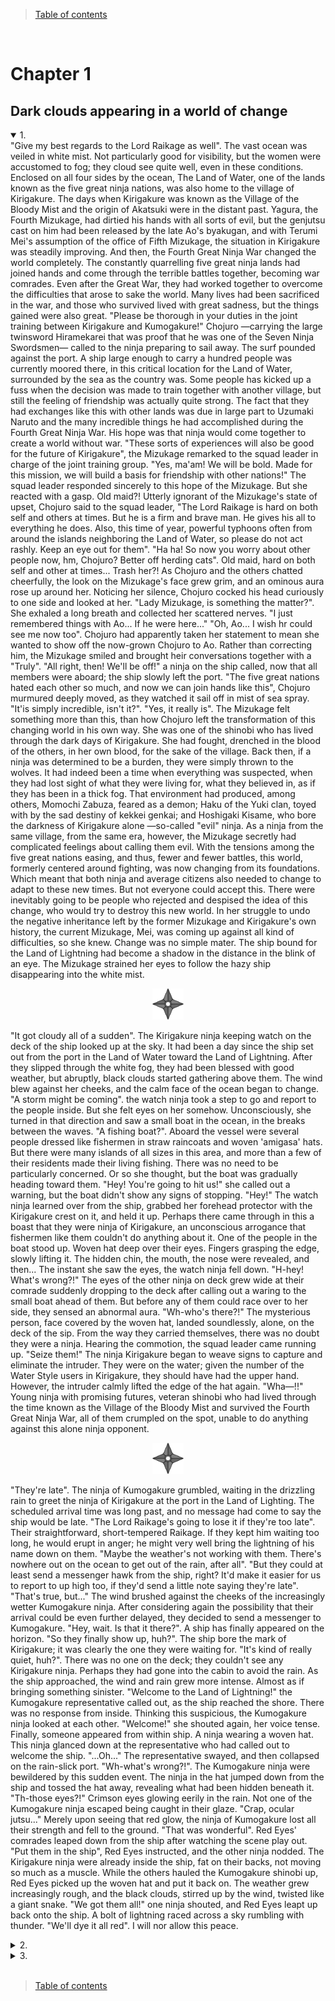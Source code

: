 > [Table of contents](./en.md)

<br>

# Chapter 1
## Dark clouds appearing in a world of change

<details open>
<summary>1.</summary>
"Give my best regards to the Lord Raikage as well".
The vast ocean was veiled in white mist. Not particularly good for visibility, but the women were accustomed to fog; they cloud see quite well, even in these conditions.
Enclosed on all four sides by the ocean, The Land of Water, one of the lands known as the five great ninja nations, was also home to the village of Kirigakure. The days when Kirigakure was known as the Village of the Bloody Mist and the origin of Akatsuki were in the distant past. Yagura, the Fourth Mizukage, had dirtied his hands with all sorts of evil, but the genjutsu cast on him had been released by the late Ao's byakugan, and with Terumi Mei's assumption of the office of Fifth Mizukage, the situation in Kirigakure was steadily improving.
And then, the Fourth Great Ninja War changed the world completely. The constantly quarrelling five great ninja lands had joined hands and come through the terrible battles together, becoming war comrades. Even after the Great War, they had worked together to overcome the difficulties that arose to sake the world. Many lives had been sacrificed in the war, and those who survived lived with great sadness, but the things gained were also great.
"Please be thorough in your duties in the joint training between Kirigakure and Kumogakure!" Chojuro —carrying the large twinsword Hiramekarei that was proof that he was one of the Seven Ninja Swordsmen— called to the ninja preparing to sail away.
The surf pounded against the port. A ship large enough to carry a hundred people was currently moored there, in this critical location for the Land of Water, surrounded by the sea as the country was.
Some people has kicked up a fuss when the decision was made to train together with another village, but still the feeling of friendship was actually quite strong. The fact that they had exchanges like this with other lands was due in large part to Uzumaki Naruto and the many incredible things he had accomplished during the Fourth Great Ninja War. His hope was that ninja would come together to create a world without war.
"These sorts of experiences will also be good for the future of Kirigakure", the Mizukage remarked to the squad leader in charge of the joint training group.
"Yes, ma'am! We will be bold. Made for this mission, we will build a basis for friendship with other nations!" The squad leader responded sincerely to this hope of the Mizukage.
But she reacted with a gasp. Old maid?!
Utterly ignorant of the Mizukage's state of upset, Chojuro said to the squad leader, "The Lord Raikage is hard on both self and others at times. But he is a firm and brave man. He gives his all to everything he does. Also, this time of year, powerful typhoons often from around the islands neighboring the Land of Water, so please do not act rashly. Keep an eye out for them".
"Ha ha! So now you worry about other people now, hm, Chojuro? Better off herding cats".
Old maid, hard on both self and other at times... Trash her?!
As Chojuro and the others chatted cheerfully, the look on the Mizukage's face grew grim, and an ominous aura rose up around her.
Noticing her silence, Chojuro cocked his head curiously to one side and looked at her. "Lady Mizukage, is something the matter?".
She exhaled a long breath and collected her scattered nerves.
"I just remembered things with Ao... If he were here..."
"Oh, Ao... I wish hr could see me now too". Chojuro had apparently taken her statement to mean she wanted to show off the now-grown Chojuro to Ao.
Rather than correcting him, the Mizukage smiled and brought heir conversations together with a "Truly".
"All right, then! We'll be off!" a ninja on the ship called, now that all members were aboard; the ship slowly left the port.
"The five great nations hated each other so much, and now we can join hands like this", Chojuro murmured deeply moved, as they watched it sail off in mist of sea spray. "It'is simply incredible, isn't it?".
"Yes, it really is". The Mizukage felt something more than this, than how Chojuro left the transformation of this changing world in his own way. She was one of the shinobi who has lived through the dark days of Kirigakure. She had fought, drenched in the blood of the others, in her own blood, for the sake of the village.
Back then, if a ninja was determined to be a burden, they were simply thrown to the wolves. It had indeed been a time when everything was suspected, when they had lost sight of what they were living for, what they believed in, as if they has been in a thick fog. That environment had produced, among others, Momochi Zabuza, feared as a demon; Haku of the Yuki clan, toyed with by the sad destiny of kekkei genkai; and Hoshigaki Kisame, who bore the darkness of Kirigakure alone —so-called "evil" ninja. As a ninja from the same village, from the same era, however, the Mizukage secretly had complicated feelings about calling them evil.
With the tensions among the five great nations easing, and thus, fewer and fewer battles, this world, formerly centered around fighting, was now changing from its foundations.
Which meant that both ninja and average citizens also needed to change to adapt to these new times. But not everyone could accept this. There were inevitably going to be people who rejected and despised the idea of this change, who would try to destroy this new world.
In her struggle to undo the negative inheritance left by the former Mizukage and Kirigakure's own history, the current Mizukage, Mei, was coming up against all kind of difficulties, so she knew. Change was no simple mater.
The ship bound for the Land of Lightning had become a shadow in the distance in the blink of an eye. The Mizukage strained her eyes to follow the hazy ship disappearing into the white mist.

<p align="center">
	<img src="../../README/images/shuriken_naruto.svg" width="50">
</p>

"It got cloudy all of a sudden".
The Kirigakure ninja keeping watch on the deck of the ship looked up at the sky. It had been a day since the ship set out from the port in the Land of Water toward the Land of Lightning. After they slipped through the white fog, they had been blessed with good weather, but abruptly, black clouds started gathering above them. The wind blew against her cheeks, and the calm face of the ocean began to change.
"A storm might be coming". the watch ninja took a step to go and report to the people inside. But she felt eyes on her somehow. Unconsciously, she turned in that direction and saw a small boat in the ocean, in the breaks between the waves. "A fishing boat?".
Aboard the vessel were several people dressed like fishermen in straw raincoats and woven 'amigasa' hats. But there were many islands of all sizes in this area, and more than a few of their residents made their living fishing. There was no need to be particularly concerned. Or so she thought, but the boat was gradually heading toward them.
"Hey! You're going to hit us!" she called out a warning, but the boat didn't show any signs of stopping. "Hey!" The watch ninja learned over from the ship, grabbed her forehead protector with the Kirigakure crest on it, and held it up. Perhaps there came through in this a boast that they were ninja of Kirigakure, an unconscious arrogance that fishermen like them couldn't do anything about it.
One of the people in the boat stood up. Woven hat deep over their eyes. Fingers grasping the edge, slowly lifting it. The hidden chin, the mouth, the nose were revealed, and then...
The instant she saw the eyes, the watch ninja fell down.
"H-hey! What's wrong?!" The eyes of the other ninja on deck grew wide at their comrade suddenly dropping to the deck after calling out a waring to the small boat ahead of them. But before any of them could race over to her side, they sensed an abnormal aura.
"Wh-who's there?!" The mysterious person, face covered by the woven hat, landed soundlessly, alone, on the deck of the sip. From the way they carried themselves, there was no doubt they were a ninja.
Hearing the commotion, the squad leader came running up.
"Seize them!"
The ninja Kirigakure began to weave signs to capture and eliminate the intruder. They were on the water; given the number of the Water Style users in Kirigakure, they should have had the upper hand.
However, the intruder calmly lifted the edge of the hat again.
"Wha—!!"
Young ninja with promising futures, veteran shinobi who had lived through the time known as the Village of the Bloody Mist and survived the Fourth Great Ninja War, all of them crumpled on the spot, unable to do anything against this alone ninja opponent.

<p align="center">
	<img src="../../README/images/shuriken_naruto.svg" width="50">
</p>

"They're late".
The ninja of Kumogakure grumbled, waiting in the drizzling rain to greet the ninja of Kirigakure at the port in the Land of Lighting. The scheduled arrival time was long past, and no message had come to say the ship would be late.
"The Lord Raikage's going to lose it if they're too late".
Their straightforward, short-tempered Raikage. If they kept him waiting too long, he would erupt in anger; he might very well bring the lightning of his name down on them.
"Maybe the weather's not working with them. There's nowhere out on the ocean to get out of the rain, after all".
"But they could at least send a messenger hawk from the ship, right? It'd make it easier for us to report to up high too, if they'd send a little note saying they're late".
"That's true, but..."
The wind brushed against the cheeks of the increasingly wetter Kumogakure ninja. After considering again the possibility that their arrival could be even further delayed, they decided to send a messenger to Kumogakure.
"Hey, wait. Is that it there?".
A ship has finally appeared on the horizon.
"So they finally show up, huh?".
The ship bore the mark of Kirigakure; it was clearly the one they were waiting for.
"It's kind of really quiet, huh?".
There was no one on the deck; they couldn't see any Kirigakure ninja. Perhaps they had gone into the cabin to avoid the rain.
As the ship approached, the wind and rain grew more intense. Almost as if bringing something sinister.
"Welcome to the Land of Lightning!" the Kumogakure representative called out, as the ship reached the shore.
There was no response from inside. Thinking this suspicious, the Kumogakure ninja looked at each other.
"Welcome!" she shouted again, her voice tense.
Finally, someone appeared from within ship. A ninja wearing a woven hat. This ninja glanced down at the representative who had called out to welcome the ship.
"...Oh..." The representative swayed, and then collapsed on the rain-slick port.
"Wh-what's wrong?!". The Kumogakure ninja were bewildered by this sudden event.
The ninja in the hat jumped down from the ship and tossed the hat away, revealing what had been hidden beneath it.
"Th-those eyes?!"
Crimson eyes glowing eerily in the rain. Not one of the Kumogakure ninja escaped being caught in their glaze.
"Crap, ocular jutsu..."
Merely upon seeing that red glow, the ninja of Kumogakure lost all their strength and fell to the ground.
"That was wonderful". Red Eyes' comrades leaped down from the ship after watching the scene play out.
"Put them in the ship", Red Eyes instructed, and the other ninja nodded.
The Kirigakure ninja were already inside the ship, fat on their backs, not moving so much as a muscle.
While the others hauled the Kumogakure shinobi up, Red Eyes picked up the woven hat and put it back on. The weather grew increasingly rough, and the black clouds, stirred up by the wind, twisted like a giant snake.
"We got them all!" one ninja shouted, and Red Eyes leapt up back onto the ship.
A bolt of lightning raced across a sky rumbling with thunder.
"We'll dye it all red".
I will nor allow this peace.
</details>

<details>
<summary>2.</summary>
The woods were thick. Ivy twined around fat trunks, down to the roots of mossy trees, erasing the border between tree and earth. This particular tree that stretched its branches to the heavens, seeking the light of the sun, was hundreds of years old. But beyond it were young buds not yet grown.
Someone was looking down on it all. The left eye that barely peeked out from the hair hanging across his face was the supreme Rinnegan. At first glance, the right looked to be a normal eye, but it housed the Sharingan, the kekkei genkai of the Uchiha clan. The man's name was Uchiha Sasuke.
At the top of the massive tree, Sasuke looked out at the view in all directions. He had made it through the Fourth Great Ninja War and come back a shinobi of Konoha once more.
However, rather than saying in the village, he had set out on a journey.
I want to know how this ninja world —how the world looks to me now.
He had been traveling for several years, and had seen things he probably wouldn't have noticed when he was steeped in darkness. There had also been times when he looked back gently on the past he had tried to break free of. There were moments when he remembered his friends. He saw with his own eyes the scars of the war; he touched on people's sadness, and felt the futility of revenge.
In the past, Sasuke had endured the pain and suffering of having his family and his clan taken from him with the powerful medicine of revenge. But in the depth of that darkness, he had become confused about what path to go down. He had lost sight of what was important. It had taken a very long time to be able to understand and accept that, but Sasuke truly felt it now.
He felt the changes in the world as well. The five Kage had moved to make major wars disappear, and maintain peace and order. Once, the power of the ninja was used to protect their own countries, and to invade and attack other nations. Now, it was being made use of to develop equipment that did not require chakra to instantly transmit information, to maintain medical facilities, to actively communicate with other nations, and to enhance distribution systems, among other things. The world was stepping into a new age of growth.
Which was exactly why he could not overlook one particular issue.
Otsutsuki Kaguya.
The woman who had taken in her mouth the fruit of the Divine Tree —said to be forbidden— gained chakra, and brought calm to a turbulent world. But she had been consumed by the immense power, and after a time when she ran wild, her own children, Hamura and Hagoromo, had sealed her away.
The very Kaguya had come back to this world, and Sasuke had, along with this comrades in Team 7 and Uchiha Obito, sealed her away once more. Once the threat that had rocked the world had passed, people rejoiced, but something about it bothered Sasuke.
Through Black Zetsu's secret maneuvering to bring her back, Kaguya has linked the people she cast Infinite Tsukiyomi on to the roots of the Divine Tree, transforming them over many years into her personal soldiers. The end result was the army of White Zetsu.
Formerly known as the Rabbit Goddess, Kaguya changed somehow after she had freed the world from conflict, so the people connected to the Divine Tree also came after the peace she brought about. Why, in a world where fighting was supposed to have ended, was there a need to use the Infinite Tsukiyomi on people and turn them into soldiers? To play cruelly with those who had power, to control human being with fear; a number of reasons came to mind, but Sasuke could see no clear answer.
He was chasing after the traces Kaguya had left behind to clear away his doubts, but his opponent was the progenitor of chakra. Sasuke might have had the Rinnegan, but picking up her trail was no easy feat.
"Mm?" Sensing an aura, he looked toward the southwest.
When he squinted, he could see something flying in his direction. At first glance, it was a small bird flapping its wings, but circulating in that bird was not blood, but ink and text brought o life by chakra.
Sasuke quickly pulled out a scroll, and the bird flew toward it as if called. Konoha ninja Sai's Art of Cartoon Beast Mimicry.
The figure of the bird disappeared, and in its place, text spread out on the open scroll.
Thinking that he needed to have a more diverse view of the world in order to know Kaguya, Sasuke had recently deliberately begun communicating with Konoha more often, asking them to send him information on the state of the village and of the world.
He turned his gaze to the words on the page, thinking it was one of those missives, but his brow furrowed at the content.
"This..."
It was a message from the current Hokage, Hatake Kakashi.
Apparently, a large number of ninja from Kirigakure and Kumogakure has suddenly disappeared. There was no sign of a fight, and information was limited, so the Hokage was asking him to contact Konoha if he found anything suspicious that might have been related to the incident.
"More than a hundred ninja suddenly vanish?"
If a person was behind it, it was posible that they were a genjutsu user. In which case, it would be best for Sasuke, with his superior ocular jutsu, to respond. If he used the Sharingan, he might be able to see what other ninja couldn't.
At the top of the tree he had climbed to check his direction, Sasuke looked around once more with those eyes. Several clouds of white smoke piffed up info the air beyond the forest he was perched in. Not from fires, though. It was steam. He was that close to Yugakure, a village where hot springs welled up out of the earth, often used as a hot-spring resort. It was in the Land of Steam, which was not far from the Land of Linghtning, and ships always departed from there to the Land of Water.
"Maybe I'll head for the Land of Lightning, then". Given that he could reach it via a land route, Sasuke first set his sights on the Land of Lightning, and dropped back down into the forest.

<p align="center">
	<img src="../../README/images/shuriken_naruto.svg" width="50">
</p>

Until around the time the sun was setting, Sasuke charged forward silently, without resting, racing through a bamboo thicket. It was hard to jump through the supple, elastic bamboo the way he did with trees. As he moved across ground littered with bamboo leaves to quickly make his way out of the grove, Sasuke thought about the situation.
He was still in the Land of Steam. He wanted to be in the neighboring Land of Frost by the time the date changed, and then in the Land of Lightning and the village of Kumogakure the following day.
Abruptly, a small settlement came into his field of view. It was the sort of country village you'd see anywhere, but he unconsciously came to a stop.
There was not a single light in the village.
Although the sun had set, it was too early for everyone to have gone to sleep. And he had also just heard about the disappearance of a large number of ninja.
Sasuke closed his eyes for a moment and focused his power in his right eye. When he opened his eyelids, the eye was dyed red, three 'tomoe' marks visible in it. Saringan.
He looked at the village with that eye. There were indeed people inside the houses, which made ample use of the surrounding bamboo in their construction. But all of them were sill like they were holding their breath. Almost as though they were afraid of something.
His curiosity piqued, Sasuke took a step toward the village.
"So you show yourself! You fallen Dark Thundeeeeerrrr!"
Someone leapt out with a great deal of force from beneath the bamboo leaves.
Sasuke looked in that direction to find a balding old man, all skin and bones, charging at him, bamboo spear in hand. His movements were not quick, and he wasn't strong; he seemed to be a normal person with no connection with the ninja arts.
Sasuke jumped backward and lightly dodged. But in the spot where he landed, he felt chakra behind him.
"Water Release: Rain Barrage!" The high-pitched voice of a young girl rang out, and countless tiny pellets of water like the icing sugar on a sweet cake flew at him.
Sasuke wove signs, took a breath, and brought a finger to his mouth. "Fire Style: Great Fireball Technique!"
Fire Style was the specialty of the Uchihas. The flames he released enveloped the water pellets of his opponent, evaporating them instantly.
"What?! Water Style can be done in by Fire Style?!" his opponent shouted, upon seeing her own technique disappear without ever touching Sasuke. He looked over and saw a short girl with a childish face standing there.
"Chino, get back!" Now a brawny man appeard, as if to push the girl "Chino" back. Kunai at the ready, he tossed it at Sasuke, the tip aiming straight at his heart.
It stabbed into the bamboo behind him. Rrrrrip! The oversized grass exploded backward.
"Wind's changing nature hm?" Sasuke noted. The kunai, cloaked in wind chakra, had expanded the air inside the node of the bamboo and ruptured it.
"Hey! You youngsters, what are  you at?! Hurry up and take him down!" the old man shouted.
"Whaaaat?! No one told me he was this strong!" Chino frowned and stared at Sasuke. And then she gasped and pointed at his eye. "No! no way! Look, Nowaki! That eye... the Saringan!"
A surprised look rose up on the face of the large man, who was apparently Nowaki. "Is that real?"
You listen, you spineless brats! You're gonna be like that, then I'll do it! Dark Thunder, I'll get vengeance for my daughterr!" Clutching his bamboo lance, the old man charged once more.
Sasuke didn't have a chance to even ask what was going on; in any case, he had no choice. "Hah!" He pushed out a hard breath, and took his sword in hand.
"Diiiiiiiieeee!" The old man pushed the bamboo lance forward.
Sasuke easily cut the end of it off. With incredible speed, he then sliced the lance into thin rounds up to the old man's hand, before bringing the tip of his sword up against the old ma's windpipe. Sasuke pressed the blade against his throat as if to make him keenly aware of the cold sensation of the sword.
"Ee, eeep". The bamboo, chopped down to a single joint, fell from the old man's hand. Droplets of sweat popped up on his dry skin and fell to the ground.
"Ah, ah w-wait, brother! Boss! Handsome! Manly! Don't kill the old man!" Panicked, Chino came at Sasuke as if to calm him.
Not responding to this, Sasuke said to the old man, "You've got the worng idea".
"Hah, hah..."
"I don't know this Dark Thunder".
"Eee, eee..." Sasuke's words didn't seem to make it into the old man's ears; he kept breathing sallowly, trembling with fear.
They wouldn't get anywhere like this.
Sasuke moved the blade of his sword the tinest bit away from the old man's throat. "I am not Dark Thunder".
"What?"
"That's the first time I've heard the name". Sasuke lowered his sword, and the old man crumpled to his knees on the spot.
Meanwhile, Chino and Nowaki looked at each other.
"Iou! He says it's a mistake!" Chino shouted.
But the old man Iou's moaned, "Shut up! This isn't the time for that! My heart, ah! My heart huuuurts!" Released from the terror of death, Iou's body responded with intense heart palpitations. He pressed a hand to his chets, and desperately sucked in air.
"Sorry. That was a terrible mistake for us to have made".
Unlike Iou, Nowaki seemed sincerly apologetic.
"Although I feel like we would have been the ones to be killed if the fighting continuaded, I am sorry", Chino added, clapping both hands together in a gesture of contrition. "C'mon, Iou!".
You say sorry, too!
Sill on the ground, Iou turned his face away. "Hmph! It's his fault for coming through Takeno at a time like this!" he cursed.
"Oooh, damned old man!"
"What did you say?!" Spurred on by Chino's words, Iou tried to stand up, but he quickly sat down hard again. Apparently, he had thrown his back out as well. He pounded the ground in vexation. "Ngh! And I thought for sure we'd settle things with the Dark Thunder gang today!".
"Exactly what is this Dark Thunder gang?" Iou had said he was going to get revenge for his daughter. There was no doubt something was happening here.
"Um, that story's a long one. ...Iou, let's go home for now. We have to explain things to the man here".
Like a stubborn child, Iou turned his face away. Chino grumbled an exasperated "Come onnnnnn", and then signaled Nowaki with her eyes.
"We're going back now, Iou". Nowaki hauled Iou up off the ground.
"Hngh!" the old man cried.
Nowaki started to walk toward the village, and Chino followed, hands clasped behind her head. Sasuke stared at their backs; Chino looked back to urge him on. "Hurry up!"
"This looks like it's going to be a hassle", Sasuke murmured as he moved to follow the three. But then he sensed eyes on him and whirled around.
Sasuke surveyed the scene, but there was only the bamboo forest spreading out before his eyes. It was quiet, no sign of any beast.
"Brother what's the matter?" Chino called out, concerned.
Sasuke looked the bamboo thicket over once more before following after her.

<p align="center">
	<img src="../../README/images/shuriken_naruto.svg" width="50">
</p>

They brought him to Iou's house. Apparently, Iou was the mayor of this Takeno, and his home was remarkably large. Inside were all kinds of items made of bamboo, from everyday accessories to children's toys.
"So, like, Takeno apparently sells these bamboo crafts to make a living". Chino showed Sasuke the bamboo wicker baskets, skewers, and fishing rods, among other items off to one side.
"Don't go touching things!" Iou snatched a skewer from her with a snarl, but Chino wasn't put off in the least; she picked up a bamboo dragonfly and set it flying through the room. Unfortunately, it looked like it was going to land on top of Sasuke's head, but he caught it before it did, and held it up in front of him.
"I guess they sell all these in Yugakure. There's a lot of tourists there", Chino noted. "But the prices are too low, so they barely make anything off them".
"Quiet, you!" Iou roared instantly.
Yugakure was the rare ninja village that was also a tourist destination. And judging from the piled-up baskets and the large number of skewers in the work area, there seemed to indeed be a demand for the items, but life was apparently still hard in this village.
"Actually, me and Nowaki performed in Yugakure a little earlier".
"Performed?" Sasuke raised an eyebrow.
"We're shinobi has-beens, traveling performers. We made some real coin in that onsen town. You can really clean up in entertainment there". Chino breathed out, and soap bubbles appeared, one after another. For a shinobi, it wasn't much of a trick, but it was probably well received by the average person.
"So. We were heading off to a different area when we came through Takeno, okay? We stopped at the store for food, and this old man grabbed onto us. He begged us to help him get revenge, and then cried all over us".
They were finally getting to the subject at hand. As if compelled by Chino's story, Iou shouted, "It's all because of Dark Thunder! They're a heartless, soulless, evil organization! They come after tiny villages and pillage them! They kill people for sport! A few months ago, they came after the village my daughter married into... and they killed everyone!".
So that's why he was talking about revenge.
Perhaps remembering his daughter, tears sprang up in Iou's eyes. "We weren't blessed with children, and then after we got old, finally, my sweet baby girl! She got married last spring. She was going to have a baby soon!".
Seemingly unable to put his feelings into words any further, Iou gritted his teeth like he was trying to hold back his tears.
"He said his daughter was killed and his wife took sick from the shock of it and died", Chino finished.
Tragedy begets tragedy, and now all only Iou was left. It was a terrible situation —no wonder he had been driven to vengeance.
Having silently listened thus far, Nowaki looked pityingly at Iou. "Apparently, the people of this area fear this Dark Thunder and live their lives in dread. Look at the windows".
When Sasuke did as instructed, he saw that blackout curtains hung over the windows so that no light leaked out. The people in the other houses likely had the same setup.
So that's why they had lain in wait, and tried to take down the Dark Thunder group.
"Now, you! You're strong, right! Please! Help me!" Iou roughly wiped his eyes with the back of his hand as he asked Sasuke for his help, almost throwing himself forward.
"What? Isn't that a bit too selfish?" Chino sounded exasperated.
"Shut up!" Iou roared at her, and kept going without a pause. "I apologize for before!" He threw his head down in a deep bow, and then didn't move to bring it up again. Was he planning to keep bowing until Sasuke said yes?
Unable to just stand by and watch, Nowaki lowered his voice and said, "I'm not with Iou or anything, but actually, the leader of this Dark Thunder group is apparently saying his master is Uchiha Sasuke. And he's broadcasting it to the world".
"What did you say?" Sasuke unconsciously furrowed his brow at the sudden appearance of his own name in the conversation.
"That's you, right? Uchiha Sasuke. I guess he really looks up to you or something".
Unlike Iou, Chino and Nowaki had an understanding of ninja. And they were traveling performers. They would be privy to information as they journeyed around the world. It was precisely because of this that they had guessed who he was right away, once they saw his Sharingan.
Sasuke had never heard of anyone calling themselves Dark Thunder. He was naturally annoyed at someone using his name however they pleased, but more than that, the fact that people out in the world doing evil were openly respectful of him shot a shadow of gloom into his heart. The shadow was dark and heavy.
"That's that, then", Sasuke murmured, slowly. Now that his name had been brought into it, he couldn't say it had nothing to do with him.
And it was a fact that the Dark thunder group was violent, with many victims, and this village was exposed to that terror.
The disappearance of a large number of ninja concerned him too, but he couldn't exactly walk away from this village. The reason Sasuke was on this journey was also to atone to the world, after all.
"Huh? You're gonna help?" Apparently, Chino didn't think Sasuke would help them. She looked at him with wide eyes. "I figured you'd say 'not my problem', or 'fix it yourselves', and then flip the table before taking off".
First of all, he would never flip a table, but the old Sasuke probably would have indeed said that. To begin with, the old him would have quickly passed through this village, and headed straight for the Land of Lightning.
"So you'll do it! You are the man I thought you were!" Iou raised his head, and a broad grin spread across his face. The change in his attitude was whiplash inducing.
Seeing Iou like this brought another person to mind. Tazuna, the bridge-builder from the Land of Waves. Tazuna had struggled against various obstacles to build his bridge, and he had the same audacity and quick-changing attitude. Maybe it was a special characteristic of this generation.
But the paths the two men had gone down were exactly opposite. Even after his loved one had been killed, Tazuna risked his life to fight for the future of the land, while Iou was spurred by hatred to see the power of vengeance.
"At any rate, that's enough for today, right? It doesn't seem like the Dark Thunder Group is gonna show. Let us rest". Chino made a show of yawning hugely.
"I s'pose. There's rooms here. Use 'em if you want. ...And if they do come, I'm really counting on you", Iou said, as if to drive the point home. His eyes showed that he was certain that this village was going to be attacked. And deeper in those eyes was a darkness that sought punishment for Dark Thunder for killing his daughter.
Even if Sasuke helped to resolve this incident, he had no intention of lending a hand to revenge. Although Iou likely wouldn't accept that. Instead of answering the old man, Sasuke went into the room he had been given.

<p align="center">
	<img src="../../README/images/shuriken_naruto.svg" width="50">
</p>

"Huh? Say that one more tiiiime".
A small village nestle in the mountains. But there were no longer any villagers in it. Destroyed houses, people cruelly forced to breathe their last. Only the beasts that caught the scent of blood were lively.
Inside a ruined house, the man sitting on the table and tossing a ball at the wall turned up the corners of his mouth at his subordinate's words. Bluish-purple hair tied back loosely, pale lips. Only his eyes glittered and shone.
"Yes sir! Not long after the sun had set, when we went to scout out Takeno, there was a man using the Sharingan! Lord Karyu, it was most likely Uchiha Sasuke!".
The ball hit the wall and bounced off the blood-soaked floor next to a corpse, and then returned to the man's —to Karyu's— hand.
"Uchiha Sasuke. The sole survivor of the proud Uchiha clan. So he's in Takeno..." Karyu chuckled softly and jumped down from the table before throwing the ball up against the wall once more.
Thuk! There was a loud explosion, and the subordinate involuntarily plugged his ears and closed his eyes. When he opened them again, there was a large hole in the wall, and Karyu had stepped through it and gone outside.
Looking up at the moon hidden among the clouds, Karyu stretched out his hands. "My heart's teacher, the man who showed the world the wonder of kekkei genkai, Uchiha Sasuke... that I would get the chance to kill him!" A look of delight came across his face, and he shouted to his subordinates on standby, "All of you, get to work! Just the right time for Takeno... smash it all to pieces!"
</details>

<details>
<summary>3.</summary>
The massive A-un gates connecting the village with the outside world were closed now, as if to escape the darkness of night; the enormous rock wall with the faces of the six generations of Hokage carved into it was quietly illuminated by the light of the moon spilling through the clouds.
Ancient even among the ninja villages, the Land of Fire's Konohagakure. This village, which had once taken catastrophic damage from Akatsuki's Pain, now shone even more brightly than it had in the past, and the population, which dropped during the Fourth Great Ninja War, was gradually recovering.
Everything appeared to be going well, but every era inevitably had its trials.
"Hmm. This is actually a tough one"
The Hokage's office.
Looking over the letters that had arrived from Kirigakure and Kumogakure, the sixth Hokage, Kakashi, sighed. The missing shinobi were master hands. And with the ninja of Kirigakure, a hundred shinobi had disappeared all at once, together with a ship.
According to Kumogakure, someone who had seen the Kirigakure ship in the ocean near the port in the Land of Lightning. In which case, it was possible that the ship had docked at one point at the port of the Land of Lightning. So maybe the Kumogakure ninja had gotten on the ship and gone somewhere with them?
But it was not going to be helpful if they had actually fled across the ocean. They wouldn't leave any footprints or scent; in the wide ocean, even the ninja dogs Kakashi could summon, all them excellent trackers, would have a hard time finding the missing ninja. Kirigakure and Kumogakure were no doubt both at a loss for what to do.
If this were the past, the details of this incident would have stopped at the borders, but the letters seeking information had been sent to Konohagakure, Iwagakure, and Sunagakure —ninja villajes of the five great lands— and now the information seemed to be spreading even further. Although this was another village's problem, it was not a stranger's problem.
When the information arrived, Kakashi conveyed it inmmediately to the ninja of Konoha. And to Sasuke, who was traveling the world. Kakashi suspected that genjutsu was involved.
Although neither Kumogakure nor Kirigakure had any specific theories, they likely thought the same thing. And it had to be an unknown genjutsu. That was the only conclusion he could come to when he thought about the fact that so many ninja had been unable to grapple with it. Sasuke probably thought the same thing after reading Kakashi's letter.
Sasuke had left on his journey for information and atonement, saying something bothered him. Unlike the ninja in the village, he had some room to maneuver. And more than anything else, he had the Sharingan and the Rinnegan. Things other ninja couldn't know might be seen with his eyes.
"Sixth".
He heard a knock on the door of his office. Identifying the voice as that of Shizune, former Hokage Tsunade's student, he called out, "Yes, come in". She was kind enough to be his assistant as well.
The door was slightly ajar; Shizune poked her face through with a concerned expresion. "Excuse me —Sai says he has a report", she informed him.
He had asked Sai to get in touch with Sasuke. So it was probably a report that his message had reached him.
Shizune looked worried, but Kakashi said, "Sure, show him in".
"All right, then". Shizune opened the door, and looked over her shoulder. "Excuse me".
"Hello!" Sai walked in with his usual somehow smarmy smile on his face. Behind him was Haruno Sakura, looking apologetic. A question mark popped up in Kakashi's mind.
Behind Sakura, one more person came into the room. "Hey!" Master Kakashi!" Playing the fool with an unboundedly cheerful smile was the man who had saved the world in the last Great War, Uzumaki Naruto.
Sai was one thing. Why were Naruto and Sakura here?
"Of course it would be you, too".
Naruto clasped his hands behind his head and cackled. "Sai said he was coming to see you, so I just tagged along".
Without the slightest compunction.
"You too, Sakura?"
"I was looking something up with Shizune".
So when Sai and Naruto asked Shizune for a meeting with the Hokage, they had noticed Sakura there and invited her along, then.
"Anyway. How about I her your report, Sai?"
"Right. My messenger safely reached Sasuke the other day".
"The Cartoon Beast bird flew off to the northeast, hm? In which case, judging from the number of days, he's around Yugakure or Shimogakure, maybe?"
Hearing this, Sakura let out a sigh of relief. Sasuke was still alive somewhere. She felt easier, just knowing that.
"So like, Master Kakashi, any progress in the disappearances?" Naruto unclasped the hands behind his head and looked at the letter in Kakashi's hands. He was clever times.
"Apparently, there's no evidence or anything".
"Sixth, something's bothering us about this incident", Shizune said.
Sakura nodded and stepped forward. "It seems that we're seeing ninja missing from Konoha, as well".
"What?" Kakashi started to rise from his seated posture.
"It's not on the same large scale as in Kirigakure or Kumogakure, but there were several cases about three months ago. There might also be others that just weren't made public".
Even now, they had many dangerous missions, and sometimes, ninja did go missing. And because they had more frequent contact that before with other regions, there were more people coming and going. So this wasn't a special, rare ocurrence —but something bothered Kakashi about it, too.
"Why were you looking into something like that, Sakura?"
Sakura was very busy as a medical ninja, and the fact that she was looking into something of this nature was a little unexpected. At his question, her gaze froze slightly.
"A regular at Ino's family's shop went on a trip and disappeared. Ino said he wasn't the sort of person of suddenly vaninsh, and when I heard about this case, I immediately remembered him".
Yamanaka Ino was a female ninja, Sakura's rival and best friend. Her family ran a flower shop, where Ino also worked from time to time. The sight of Ino worried about a regular customer had probably stuck in Sakura's mind.
"I thought I'd tell you once I learned more details".
Given that this was Sakura, there was no doubt she had been planning on telling him once she had looked into the enough to be sure.
"Oh, thanks. I'll keep an eye on it too".
Although the person on top was thought to have all the information, he actually did't. For better or for worse, people sifted through information, deciding what was and wasn't worth telling the Hokage, so a lot of information never reached his ears. Which was why it was vital for him to hear the opinions of people he knew like this.
Good thing Sakura's story got to me at the right time, Kakashi thought as he turned his gaze to Naruto, who had brought Sakura in to begin with. It was at that moment...
"Sixth! There's an invader in the village!" A ninja from the barrier team appeared suddenly in the Hokage's office. Tension ran through the room.
"Did they touch the barrier?"
A spherical barrier had been set up around the village of Konohagakure, from the ground up into the sky. After the attack by Akatsuki, they had put up an even more powerful barrier.
"They...they're already inside the barrier, all the way to A-un gate..."
"What?!"
"The ninja of the barrier team are currently on their wa—"
The end of the word didn't make it out.
Boom! They heard a sound like an explosion from somewhere. Kakashi and the others opened the windows of his office and looked outside.
"Master Kakashi, flames..." A fire had broken out in the direction Sakura was pointing, near the A-un gates, perhaps an effect of the explosion.
"Master Kakashi! We'll go to check it out right now!" Naruto said.
Sai swiftly opened up a scroll hanging at his hip and sent his brush racing across it. The ink drew out a large bird with its wings spread. "Ninjutsu! Art of Cartoon Beast Mimicry!"
The bird flew up from the scroll as if being born and spread its large wings outside the window. Flapping them, the bird first allowed Sai to leap on; then, Naruto and Sakura followed suit.
"Do it", Kakashi said, tersely.
Naruto nodded, and the three flew of in the direction of the flames licking up into the air.
"Sixth, I'll go give the order for firefighting activities!"
Shizune said, and Kakashi nodded in he direction before giving the order to gather information in all areas. He glanced at the letters from Kirigakure and Kumogakure laying on his desk.
"What exactly is going on here...?"

<p align="center">
	<img src="../../README/images/shuriken_naruto.svg" width="50">
</p>

On the back of the enormous Cartoon Beast bird Sai had drawn, Naruto and the others hurried in the direction of the gates and the nearby fire. But when they were halfway there, Sai scrape against the roofs of buildings.
"Sai, what's gong on ?!" Naruto shouted in surprise, when he spotted a three-person cell ahead of them racing along the rooftops toward A-un gate. "Oh! Shikamaru?!"
Sakura leaned forward and looked down. "Ino and Choji too! Sai, I can't believe you noticed them!"
The group of Ino-Shika-Cho had also apparently heard Naruto and Sakura.
"You guys're heading for A-un gate, too?" Shikamaru shouted, looking back.
"Get on!" Sai called out.
The three jumped up onto the enormous bird, and although the bird staggered and nearly crashed into a building the instant Choji was on board, Sai managed to get them flying high again immediately.
Naruto and the others looked once more at the three new arrivals. Shikamaru, Ino and Choji were childhood friends, and they had previously joined together in a three-person cell under Sarutobi Asuma. However, now they each had their own positions, and didn't often work as a team anymore.
"Ino and her mother asked us to, so we've been chasing after traces of the regular customer from the flower shop", Shikamaru explained, reminding Naruto of Sakura's investigation and what she had reported to Kakashi.
"You find any clues?" he asked.
"We found the inn that was probably the last place he stayed", Shikamaru replied. "The mistress there there said he was on his way back to Konoha after a hot-spring treatment".
That meant that this customer hadn't planned to disappear.
"So then something happened on his way home", Naruto remarked.
Ino nooded firmly. "He—his name's Tadaichi, by the way. He lost his wife young. He's the sort of person who'd buy flowers at our shop and offer them to his wife whenever he had the time.
He used to be active in the Anbu, but now he's fairly well on in years. He retired as a ninja this year, and when he came and said goodbye, he told us he was going to go around to the places where he spent time with his wife". He'd been a regular customer since Ino was a little, so she was fond of him, unsurprisingly.
"Look. There's the whole thing with Kiri and Kumo right now right? We're worried he got dragged into all that", Akimichi Choji interjected. "They're also investigating in Kumogakure, but it was raining at the time, so the scent got washed away.
It's hard to find traces of him". Choji was in contact with Karui, a female ninja in Kumogakure, so he could get independent information.
"At any rate, before all of that, we need to do something about this situation", Shikamaru said, putting a stop to that conversation. He looked toward A-un gate. Within the gates, which were locked at night, flames licked up into the air inside of Konohagakure.
"Shikamaru, we were just at Master Kakashi's, and apparently, there's an intruder in the village", Sakura told him.
"Ninja from the barrier team are supposedly already on their way there".
"So then if we can spot the barrier team, we'll know the enemy?" Shikamaru said, and Naruto leaned far forward, straining his eyes.
"Over there!" Naruto's gaze was resting on the barrier team.
They appeared to be fighting enemy ninja.
Shikamaru spotted them at the same time. He furrowed his brow. "What? They're totally on the defensive?"
Just as he noted, the ninja of the barrier team were retreating, almost as though they were trying to avoid actually fighting.
Some were already injured, lying on the road.
"Huh?!" Ino suddenly cried out.
"What's wrong, Ino?" Sakura asked, but Ino didn't respond, instead moving to jump off by herself.
"Ino, that's dangerous". Sai grabbed her arm to stop her.
Ino's eyes were still on the enemy attacking the barrier team. "It can't be..."
"What's wrong, Ino?" Choji asked, seeing all the blood drain from her face.
Her lips trembled. "Tadaichi". She forced the name out.
"Huh?"
"It's Tadaichi"
A shock ran through the group. The man Ino called Tadaichi was clad in travel gear, and the look on his face was blank, like it had been scraped off.
"You're sure, Ino?" Shikamaru asked.
"I'm totally sure! But he's not the kind of person to turn on Konoha! Why..."
"So then..." Shikamaru looked down on Tadaichi, "Is there a possibility he's under a genjutsu...maybe?"
This time, Sakura gasped. She looked at the faces of the other enemies. "It might be exactly that, Shikamaru".
"What do you mean?"
The information she had just been reading on the missing people came back to life in her mind. "It's the people who went missing"
"What?!"
"They're Konoha ninja! They might all be!"
Shikamaru clicked his tongue and looked at the ninja of the barrier team. "So that's why they've been forced into a defensive battle!"
Someone on the barrier team had likely realized that the enemy warriors were Konoha ninja. But if it was genjutsu, then there was a chance they could be brought back to their senses with a counter-genjutsu. The barrier team was no doubt fighting with that very idea in mind. The attacks they threw at Tadaichi were too weak to kill.
"Wait, that", Naruto said. "What's that about?"
They felt a wave of pressure, like something swelling up and coming toward them.
Injured by the barrier team's attack, Tadaichi fell to the ground, and his body began shaking.
"Ah! This is bad!" Naruto immediately leapt off the bird.
Shadow Clones! As he wove the signs in midair, his shadow clones landed next to the various members of the barrier team.
"Naruto?!"
"We're flying!" Without giving them a chance to say anything, Naruto lifted up the ninja of the barrier team, and all departed from the place at the same time.
When he looked back, Tadaichi was slowly getting to his feet. Despite the fact that he was injured, his face was still expressionless. The blood spilling out of his wounds frothed and bubbled. And that wasn't all. Lumps popped up all over his body, almost as if there were another living creature inside him, crawling around.
"We gotta get further back!" Naruto got more distance from Tadaichi before putting the barrier ninja down in what was probably a safe place, and then starting to run back to Tadaichi to try and help him.
But the lumps seething through Tadaichi's body swelled and grew larger, and his skin, unable to contain the growth, split.
And then—
Boom!! He exploded violently like he was bursting open. The houses closest to him were unable to hold up against the impact of the explosion and were destroyed. Fortunately, Naruto's shadow clones had gone to check on and bring out the people in the buildings nearby, so there was no human damage, but new flames rose up into the sky.
"Are you okay, Naruto?!" Sakura cried, as Sai's Cartoon Mimicry bird landed and they all raced over to Naruto's side.
"Tadaichi..." Ino stared dumbfounded at the scene, bits of flesh flung everywhere. Sakura placed a concerned hand on her back. "I'm okay". She pulled herself together, and immediately ran over to the injured members of the barrier team with Sakura.
However, the threat had not ended.
"Hey, don't they seem kinda weird?" Shikamaru's face hardened as he stared at the ninja of Konoha, likely under someone's control. Until moments ago, they had been baring their teeth at the members of the barrier team, but now they suddenly turned their backs to them and started running. The Konoha ninja then spread out their hands on the wall that surrounded Konohagakure, and clung to it.
Naruto gasped. "No way! Them, too?!" He stared hard at their bodies. They were all injured somewhere —probably injuries from the explosion of Tadaichi. Blood oozed out of their wounds, and just like before, it was frothing. A chill ran up Naruto's spine, "Shikamaru! They're all gonna explode!"
"What!?! If we have several explosions like that one at the same time, this whole area could be sent flying!"
There were nine Konoha ninja left. Their bodies began to transform and swell up, as if things inside were pushing outward.
Shikamaru clicked his tongue. "Can you make some wings with Art of Expansion?!" he yelled at Choji.
"G-got it!" Choji opened a bag of chips he had hidden on him, and shoved them all into his mouth. As he hurriedly chewed them up, he concentrated his power in his body. "Aaaaaaaah!"
The secret technique of the Akimichi clan. In the blink of an eye, Choji's body became enormous, and butterfly wings sprouted on his back. This technique used a vast amount of chakra. Choji's cheeks, usually swollen, were carved out in sharp relief.
"How long 'till they explode, Naruto?!"
"Maybe ten seconds!"
Nine, eight, seven—
"Got it! Everyone, behind Choji! Hold onto something solid!"
Six, five, four—
"Choji, now! Flap those wings with everything you've got!"
"Aaah!" Having quickly grasped Shikamaru's intention, Choji braced himself and flapped the massive, chakra-made butterfly wings. He sent all of his own chakra out on the wind they created.
Three, two, one—
Booom! The noise of the explosion. And again and again. A series of these, and the bodies clinging to the wall were ripped apart all at once.
Shikamaru checked the front, and then yelled, "Here it comes!"
When the shock wave came toward the village of Konoha, it collided with the wind radiating outward from Choji's massive body. The wind hit the shock wave, and the two fought.
"I got your back!!" Naruto shouted. "Here we go, Kurama!"
Right!
To reinforce Choji's wind, Naruto called up the nine-tailed Kurama, once a source of hatred, now his partner. Power raced through his body, generating a Wind Release: Ransengan that he sent flying toward the shock wave. This new wind pushed back the shock wave to protect the village.
"All right. Nice!"
After wrestling with Choji's wind, the shock wave was bounced back beyond the village with the added force of Naruto's Wind Release: Ransengan. The trees of the forest just outside the gates were whipped around by the combination of wind and shock wave and flattened.
"Hah, hah...Did that. Do. The trick?" Choji released his jutsu, breathing hard.
Part of the wall enclosing Konoha was destroyed, but there appeared to be no damage to the village. The flames rising up inside the village had also been blown out.
Shikamaru patted Choji's shoulder. "Nice work".
Sakura raced over to the broken wall, but her shoulders dropped with regret. The bodies had been turned into hunks of flesh beyond repair. Ino also bit hr lip.
"At any rate, we gotta report to the Hokage. Sai, sorry, can you take us with your Cartoon Mimicry?"
Shikamaru quickly gave instructions. Naruto also moved to follow Shikamaru.
"Naruto!"
Just as Sai pulled our his brush, they heard someone suddenly call out Naruto's name. They looked in that direction and saw a man with wide-framed sunglasses and spiky black hair swept up and back running over to the scene.
"Huh? Who're you again?" The man looked familiar, but his name wouldn't come out.
"Yamashiro Aoba!"
"Yamashiro Aoba?"
"We went to Turtle Island in Kumogakure together!"
"Ohh! Yeah, right! Huh? What? You going to Turtle island again?"
"Not that! I'm a messenger from the Hokage!" Aoba shouted out the main point, sensing a danger that the conversation would continue to go in this strange circle.
"From Master Kakashi? What's he say?"
"Earlier, intruders were detected by the barrier. They number thirty".
"What?!" they all cried out in surprise. Thirty —three times the attack just now.
"Does that mean new intruders?" Sakura asked. "They were detected this time?"
"Yes". Aoba nodded. "They're heading this way now".
Naruto felt eyes on him from the woods on the other side of the destroyed wall. "There!"
From the dark woods, first, a lone man. He was followed by one more, and then another.
"That may be..." Sakura murmured, a bewildered look on her face.
They were wearing ninja uniforms. But they were a mix of Kirigakure and Kumogakure uniforms. The marks of those two villages were also carved into their forehead protectors.
"This looks like it's gonna be a drag", quick-thinking Shikamaru grumbled. "Naruto, you guys were with the Sixth —Master Kakashi, right? You heard that someone had invaded the village, and you came running to the scene. From all this so far, I'm guessing that the barrier team didn't notice the first intruders until they were in the village".
"Y-yeah".
Shikamaru talked as though he had actually been there himself. "Although they were being controlled by someone, Tadaichi and the others were Konoha ninja. That's why they were able to slip through the barrier without being noticed. They were probably just a teaser, at best".
The army corps of mind-controlled ninja was slowly approaching. Dull eyes that gave no impression of will. This was the main force.
"On top of that, there's a good chance that these guys here now are the missing ninja from Kiri and Kumo. Honestly, it's just one thing after another". Shikamaru scratched his head.
"Shikamaru —the trigger that makes them explode is probably getting hurt. Their wounds emit a strange chakra and starts the transformation of their bodies". Just like Naruto had noticed their wounds, Sakura had also apparently picked out the trigger for the explosions.
"In which case, we can't be careless with them". A serious look rose up on Shikamaru's face as he stared at the approaching ninja.
And this situation was not just happening in Konoha.

<p align="center">
	<img src="../../README/images/shuriken_naruto.svg" width="50">
</p>

"Why would the ninja from the alliance training corps be here?"
Unlike Konoha, where few of its own ninja had shown up, Kirigakure had had several dozen of their own thrown at them right from the start, and these ninja had made it into the interior of the village. Fighting to defend Kiri's key facilities, Chojuro gritted his teeth at the smoke rising up in every direction.
"Chojuro, the evacuation of the elderly and the children is complete", The Mizukage appeared before him to report the end of the evacuation. "I'm going". She started to run off to the central area of the battle. "Tell them to follow me. I have a duty to protect the people of the village. That...means them too". She looked at the smoke wafting up in tufts, unlike the fog that always hung over the village. These mind-controlled people were also ninja of Kirigakure.
"I'll protect you, Lady Mizukage —the village of Kirigakure...absolutely!"
"Mm, I'm counting on you".

<p align="center">
	<img src="../../README/images/shuriken_naruto.svg" width="50">
</p>

"Boss! Please leave this to us! Sorry!"
"Ngh!"
Similarly, the ninja of Kumogakure also stared at their completely changed comrades. The Raikage was itching to join in the fight, but Darui, the Raikage's right hand, saw that there was a risk of causing more damage if he did, so he was holding the village chief back.
"Shouldn't we be calling Killer B?!" Omoi brought up his mentor Killer B, imagining the worst-case scenario.
"There'll be too much chaos!" all the ninja arround him shouted.
"C, haven't you detected the true identity of the enemy yet?!" Darui turned his gaze on the sensor ninja C.
C frowned and shook his head from side to side.

<p align="center">
	<img src="../../README/images/shuriken_naruto.svg" width="50">
</p>

Their opponents were ninja under a genjutsu. And if you hurt them, they exploded. They had no will of their own. What on earth were they supposed to do?
"Naruto!"
A new voice rang out. He turned around and saw a woman running toward him, long hair swinging.
"Hinata?!"
"After you noticed Tadaichi's explosion and jumped back, I called her through Ino", Shikamaru said to the stunned Naruto.
Born into the main family of the Hyuga clan, Hinata was the possessor of the byakugan. She had a wide field of vision and the ability to see through things, among others.
"Hinata, it seems like everyone's under a genjutsu. Is there someone controlling them somewhere?"
"Understood. I'll look. "Hinata —now also Naruto's wife— focused her power in her eyes. The blood vessels popped up one after another and then her eyes opened.
Byakugan!
She examined the area with the visual power to see through everything. She stretched her mind out into the woods and the surrounding buildings, not letting a single thing get away from her.
"So?"
"It seems like there's no one".
"What? There's no one?!" Sakura shouted in surprise. "Then how were they being controlled?"
"But there's foreign chakra running through the bodies of those people".
"What d'you mean, Hinata?"
Hinata's byakugan had seen it, foreign chakra running through every inch of their bodies. Such a slight aura that it couldn't be seen without the byakugan. It was possible that this was what was controlling them.
"So then, we just have to take out that chakra!" If they just got rid of the source, the problem would be resolved. That's what Naruto thought, but Hinata's face remained clouded.
"That chakra...it's moving around like part of the body. It might have fused within their bodies".
And on top of that, they would have to get rid of the chakra without causing external injuries.
"So we're not going to be able to just tear it out". Shikamaru sighed. "How about we start with capturing them without actually hurting them?"
Ino furrowed her brow. "But, Shikamaru, it's going to he tough to capture that many people without hurting them. And they're sticking together like dumplings".
Just as Ino noted, the ninja approaching Konoha were moving in a tight group. If one of them got injured and exploded, it would set off the others, and they would all go up in flames.
"Ah!" Naruto jerked his head up. The eyes of the entire group turned toward him. "I just got a great idea!"
"I see. It's simple, but it'll probably work". Shikamaru grinned after hearing Naruto out.
Naruto grinned back and then looked at Hinata. "It works for you too, right, Hinata?"
Hinata nodded firmly. "Yeah".
"So then, let's do this!" Naruto took the lead. He kicked at the ground and started running. As he ran, he activated his Shadow Clone technique and moved forward in a V with his real self at the apex. The mind-controlled caught sight of him and recognized him as an enemy.
In that instant, the Narutos ran off in all directions like baby spiders.
"Hey! Over here!"
"No, no! Over here!"
"I'm here! Come on! See!"
He was deliberately provoking them. It wasn't clear whether it worked or not, but the ninja scattered and began to chase after Naruto's clones. He opened up the distance between the enemies.
"Okay. Here we go!" Shikamaru turned his eyes on one of the mind-controlled ninja who was far enough out that there wouldn't likely be other damage whatever happened, brought his hands together, and wove signs.
Shadow Possession!
His shadow, lit up by the gentle light of the moon, stretched out toward his opponent.
"Okay!" His shadow connected with his opponent's, and the man suddenly stopped on the spot. Shikamaru spread his legs slightly and dropped his arms to his sides, and his opponent did the same thing. "Hinata!"
"Yes!" With the byakugan, Hinata looked at the man's pressure points. The one she was aimaing for was a quick cut-off pressure point. She stretched out an index finger. She absolutely could not miss. She imagined the movements of Hyuga Neji, the greatest genius since the start of the Hyuga clan.
"Hah!" Her finger shot out in alignment with her breathing and dug into the man's body. After the span of a breath, the strength slipped out of him. She had stabbed the cutoff pressure point correctly.
Shikamaru released his Shadow Possession and the man's body listed to one side.
"You did it" Having led the man away, Naruto's shadow clone now held him up as he looked at Hinata.
"With the pressure point activated, he shouldn't, able to move for a day". Just as Hinata noted, the man was limp in Naruto's arms.
If they used this method, they could completely stop their enemies. But it required a great deal of concentration, thus placing a serious burden on Hinata.
"You okay, Hinata?" Naruto asked, with concern.
"I'm okay", she replied. "We’ve fighting together".
Naruto nodded sharply.
As if this was his signal, Shikamaru said, "Okay then, let's take them all down". This time, Shikamaru's shadow reached out to all the mind-controlled ninja.
A simple task repeated. But thanks to this, all the ninja were safely secured, and now lay quietly on the ground. It seemed that the issue was resolved, but the faces of Naruto and his friends were still dark.
"It won't work". Trying to release the genjutsu, Sakura attempted a counter-genjutsu, but there was no change in the foreign chakra racing through their bodies. "After a while, the effect of the pressure point's going to end. If this looks like it’s going to drag on, we'll have to hit the cutoff pressure point again, before they regain consciousness".
"Dang, so we can't take our eyes off them. It would be great if they at least knew what was going on", Shikamaru remarked.
Aoba, who had come with a message from Kakashi, reached out his hands. "Maybe I’ll just try". He was going to look into their memories.
"Will you be okay?" Naruto asked.
Aoba glanced at him. "I'm not as good as Inoichi, but I'll give it a try".
Inoichi was Ino's father. He gave up his life in the Fourth Great Ninja War. His sensing had been excellent even among the Yamanaka clan, and he had been active in the role of connecting ninja.
Aoba placed his left hand on the forehead of a Kirigakure ninja, and his right hand on his own forehead. "Okay, I'm going in". He linked his opponent's consciousness with his own and flew into the world of memory.
Normally, Aoba would be able to see into his opponent’s brain like this. "Ngh! This—!" But the instant he went into the other mind, he field of view was dyed completely red. Narrowing his eyes, he saw a red sea spreading out at his feet. The lapping ripples reacted to the intruder, and turned into enormous waves.
"Damn. A genjutsu trap?! I've never seen this kind of offensive genjutsu trap before". He immediately tried to run away, but the waves swept his body away, and pulled him into a vortex of thought.
"Hey, Sakura, doesn't he seem kinda weird?" Naruto asked, sensing a turbulent aura as he watched over Aoba. Aoba's mouth was half open and he swayed back and forth, as if rocked by waves.
"There was a genjutsu trap in his mind!" Sakura shouted.
"That's bad, isn't it?!" Ino's face stiffened, but she quickly brought her fingertips together as if she had resolved herself, and set her sights on Aoba.
Mind Transmission Jutsu!
The secret Mind Transmission technique of the Yamanaka clan. Ino entered Aoba’s consciousness, and her body slumped over. Reacting instantly, Shikamaru held her up with his Shadow Possession.
"Are you okay, Ino?!" Sakura's eyes shot back and forth between Ino and Aoba.
The contest was an instant, but for Ino and Aoba, it must have been much longer.
"Haah!" Aoba took a deep breath and dropped to his knees.
"Sorry. Thanks". Perhaps he had exerted himself too much mentally; Aoba put both hands on the ground and breathed deeply, his shoulders heaving. 
"We sorted it out". Ino’s face was pale after releasing the Mind Transmission jutsu.
"Ino!"
"You know that time when I went into you, and there was another you getting in my way? Aoba fought like that". Ino smiled at Sakura, her face drained of all blood. But that was as far as her show of courage went.
"Ino!"
Having lost a great deal of chakra, Ino passed out. Aoba also collapsed.
"Sai! Take Ino and Aoba to the hospital! I’ll take a look at them!" Sakura shouted. She had been trained in the medical ninja arts directly under the former Hokage, Tsunade, and she sent chakra into Ino and Aoba.
Sai quickly set his brush moving.
In the midst of all this, paying no mind to the commotion, the sun began to climb into the eastern sky. Under its light, sweat spilled down Naruto’s cheeks.
Naruto had secretly picked up on it. The bottomless hatred planted inside of them.
</details>

<br>

> [Table of contents](./en.md)
